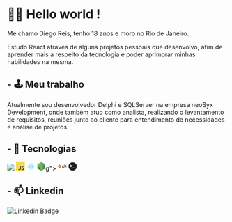 # 🙋‍♂️ Hello world !

Me chamo Diego Reis, tenho 18 anos e moro no Rio de Janeiro.

Estudo React através de alguns projetos pessoais que desenvolvo, afim de aprender mais a respeito da tecnologia e poder aprimorar minhas habilidades na mesma.

## - 🕹️ Meu trabalho

Atualmente sou desenvolvedor Delphi e SQLServer na empresa neoSyx Development, onde também atuo como analista, realizando o levantamento de requisitos, reuniões junto ao cliente para entendimento de necessidades e análise de projetos.

## - 🧠 Tecnologias

<code><img height="20" src="https://pytorch.org/assets/images/pytorch-logo.png"></code>
<code><img height="20" src="https://raw.githubusercontent.com/github/explore/80688e429a7d4ef2fca1e82350fe8e3517d3494d/topics/javascript/javascript.png"></code>
<code><img height="20" src="https://raw.githubusercontent.com/github/explore/80688e429a7d4ef2fca1e82350fe8e3517d3494d/topics/react/react.png"></code>
<code><img height="20" src="https://raw.githubusercontent.com/github/explore/80688e429a7d4ef2fca1e82350fe8e3517d3494d/topics/nodejs/nodejs.png"></code>g"></code>
<code><img height="20" src="https://raw.githubusercontent.com/github/explore/80688e429a7d4ef2fca1e82350fe8e3517d3494d/topics/git/git.png"></code>
<code><img height="20" src="https://raw.githubusercontent.com/github/explore/80688e429a7d4ef2fca1e82350fe8e3517d3494d/topics/terminal/terminal.png"></code>

## - 📫 Linkedin

[![Linkedin Badge](https://img.shields.io/badge/dogaoruc-follow%20on%20linkedin-blue?style=for-the-badge&logo=linkedin)](https://www.linkedin.com/in/ddiegoreis/)

